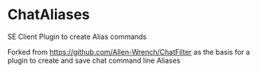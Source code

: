 # ChatAliases
SE Client Plugin to create Alias commands

Forked from https://github.com/Allen-Wrench/ChatFilter as the basis for a plugin to create and save chat command line Aliases
